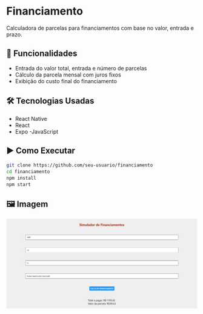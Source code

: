 # Financiamento

Calculadora de parcelas para financiamentos com base no valor, entrada e prazo.

## 🔧 Funcionalidades
- Entrada do valor total, entrada e número de parcelas
- Cálculo da parcela mensal com juros fixos
- Exibição do custo final do financiamento

## 🛠️ Tecnologias Usadas
- React Native
- React
- Expo
-JavaScript

## ▶️ Como Executar
```bash
git clone https://github.com/seu-usuario/financiamento
cd financiamento
npm install
npm start
```

## 🖼️ Imagem
![Financiamento Screenshot](./assets/images/financiamento.png)
